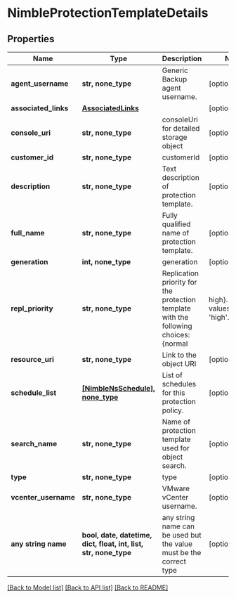 # NimbleProtectionTemplateDetails


## Properties
Name | Type | Description | Notes
------------ | ------------- | ------------- | -------------
**agent_username** | **str, none_type** | Generic Backup agent username. | [optional] 
**associated_links** | [**AssociatedLinks**](AssociatedLinks.md) |  | [optional] 
**console_uri** | **str, none_type** | consoleUri for detailed storage object | [optional] 
**customer_id** | **str, none_type** | customerId | [optional] 
**description** | **str, none_type** | Text description of protection template. | [optional] 
**full_name** | **str, none_type** | Fully qualified name of protection template. | [optional] 
**generation** | **int, none_type** | generation | [optional] 
**repl_priority** | **str, none_type** | Replication priority for the protection template with the following choices: {normal | high}. Possible values:&#39;normal&#39;, &#39;high&#39;. | [optional] 
**resource_uri** | **str, none_type** | Link to the object URI | [optional] 
**schedule_list** | [**[NimbleNsSchedule], none_type**](NimbleNsSchedule.md) | List of schedules for this protection policy. | [optional] 
**search_name** | **str, none_type** | Name of protection template used for object search. | [optional] 
**type** | **str, none_type** | type | [optional] 
**vcenter_username** | **str, none_type** | VMware vCenter username. | [optional] 
**any string name** | **bool, date, datetime, dict, float, int, list, str, none_type** | any string name can be used but the value must be the correct type | [optional]

[[Back to Model list]](../README.md#documentation-for-models) [[Back to API list]](../README.md#documentation-for-api-endpoints) [[Back to README]](../README.md)


